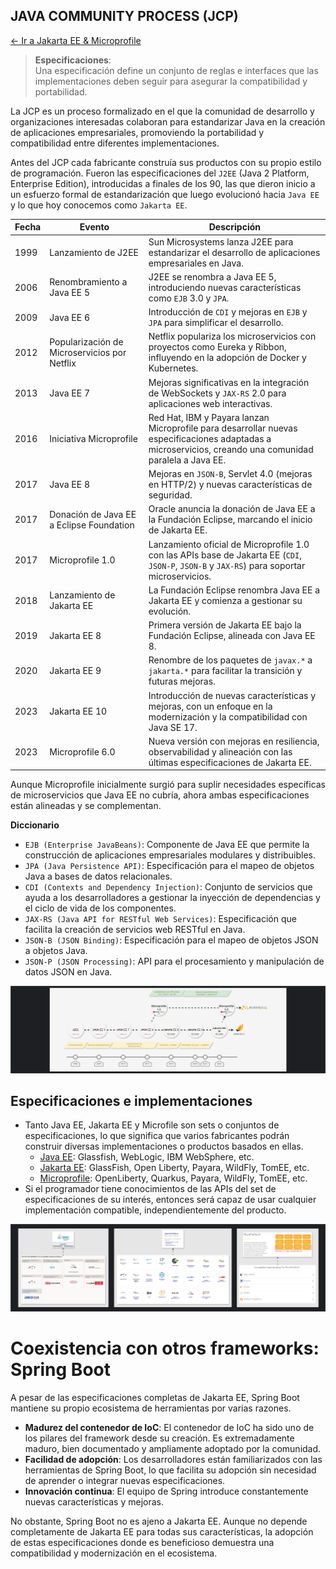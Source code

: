## JAVA COMMUNITY PROCESS (JCP)

[← Ir a Jakarta EE & Microprofile](./../README.md) <br>

> **Especificaciones**: <br>
> Una especificación define un conjunto de reglas e interfaces que las implementaciones deben seguir para asegurar la compatibilidad y portabilidad.

La JCP es un proceso formalizado en el que la comunidad de desarrollo y organizaciones interesadas colaboran para 
estandarizar Java en la creación de aplicaciones empresariales, promoviendo la portabilidad y compatibilidad entre 
diferentes implementaciones.

Antes del JCP cada fabricante construía sus productos con su propio estilo de programación. Fueron las especificaciones
del `J2EE` (Java 2 Platform, Enterprise Edition), introducidas a finales de los 90, las que dieron inicio a un esfuerzo
formal de estandarización que luego evolucionó hacia `Java EE` y lo que hoy conocemos como `Jakarta EE`.

| Fecha | Evento                                       | Descripción                                                                                                                                              |   
|-------|----------------------------------------------|----------------------------------------------------------------------------------------------------------------------------------------------------------|
| 1999  | Lanzamiento de J2EE                          | Sun Microsystems lanza J2EE para estandarizar el desarrollo de aplicaciones empresariales en Java.                                                       |
| 2006  | Renombramiento a Java EE 5                   | J2EE se renombra a Java EE 5, introduciendo nuevas características como `EJB` 3.0 y `JPA`.                                                               |
| 2009  | Java EE 6                                    | Introducción de `CDI` y mejoras en `EJB` y `JPA` para simplificar el desarrollo.                                                                         |
| 2012  | Popularización de Microservicios por Netflix | Netflix populariza los microservicios con proyectos como Eureka y Ribbon, influyendo en la adopción de Docker y Kubernetes.                              |
| 2013  | Java EE 7                                    | Mejoras significativas en la integración de WebSockets y `JAX-RS` 2.0 para aplicaciones web interactivas.                                                |
| 2016  | Iniciativa Microprofile                      | Red Hat, IBM y Payara lanzan Microprofile para desarrollar nuevas especificaciones adaptadas a microservicios, creando una comunidad paralela a Java EE. |
| 2017  | Java EE 8                                    | Mejoras en `JSON-B`, Servlet 4.0 (mejoras en HTTP/2) y nuevas características de seguridad.                                                              |
| 2017  | Donación de Java EE a Eclipse Foundation     | Oracle anuncia la donación de Java EE a la Fundación Eclipse, marcando el inicio de Jakarta EE.                                                          |
| 2017  | Microprofile 1.0                             | Lanzamiento oficial de Microprofile 1.0 con las APIs base de Jakarta EE (`CDI`, `JSON-P`, `JSON-B` y `JAX-RS`) para soportar microservicios.             |
| 2018  | Lanzamiento de Jakarta EE                    | La Fundación Eclipse renombra Java EE a Jakarta EE y comienza a gestionar su evolución.                                                                  |
| 2019  | Jakarta EE 8                                 | Primera versión de Jakarta EE bajo la Fundación Eclipse, alineada con Java EE 8.                                                                         |
| 2020  | Jakarta EE 9                                 | Renombre de los paquetes de `javax.*` a `jakarta.*` para facilitar la transición y futuras mejoras.                                                      |
| 2023  | Jakarta EE 10                                | Introducción de nuevas características y mejoras, con un enfoque en la modernización y la compatibilidad con Java SE 17.                                 |
| 2023  | Microprofile 6.0                             | Nueva versión con mejoras en resiliencia, observabilidad y alineación con las últimas especificaciones de Jakarta EE.                                    |

Aunque Microprofile inicialmente surgió para suplir necesidades específicas de microservicios que Java EE no cubría, ahora ambas especificaciones están alineadas y se complementan.

**Diccionario**
- `EJB (Enterprise JavaBeans)`: Componente de Java EE que permite la construcción de aplicaciones empresariales modulares y distribuibles.
- `JPA (Java Persistence API)`: Especificación para el mapeo de objetos Java a bases de datos relacionales.
- `CDI (Contexts and Dependency Injection)`: Conjunto de servicios que ayuda a los desarrolladores a gestionar la inyección de dependencias y el ciclo de vida de los componentes.
- `JAX-RS (Java API for RESTful Web Services)`: Especificación que facilita la creación de servicios web RESTful en Java.
- `JSON-B (JSON Binding)`: Especificación para el mapeo de objetos JSON a objetos Java.
- `JSON-P (JSON Processing)`: API para el procesamiento y manipulación de datos JSON en Java.

![Jakarta EE & Microprofile](./../images/jakartaee-microprofile.png)

## Especificaciones e implementaciones
- Tanto Java EE, Jakarta EE y Microfile son sets o conjuntos de especificaciones, lo que significa que varios fabricantes podrán construir diversas implementaciones o productos basados en ellas.
  - [Java EE](https://www.oracle.com/pe/java/technologies/java-ee-glance.html): Glassfish, WebLogic, IBM WebSphere, etc.
  - [Jakarta EE](https://jakarta.ee/specifications): GlassFish, Open Liberty, Payara, WildFly, TomEE, etc.
  - [Microprofile](https://microprofile.io/): OpenLiberty, Quarkus, Payara, WildFly, TomEE, etc.
- Si el programador tiene conocimientos de las APIs del set de especificaciones de su interés, entonces será capaz de usar cualquier implementación compatible, independientemente del producto.

![Implementaciones](./../images/specifications-impl.png)

# Coexistencia con otros frameworks: Spring Boot
A pesar de las especificaciones completas de Jakarta EE, Spring Boot mantiene su propio ecosistema de herramientas por varias razones.

- **Madurez del contenedor de IoC**: El contenedor de IoC ha sido uno de los pilares del framework desde su creación. Es extremadamente maduro, bien documentado y ampliamente adoptado por la comunidad.
- **Facilidad de adopción**: Los desarrolladores están familiarizados con las herramientas de Spring Boot, lo que facilita su adopción sin necesidad de aprender o integrar nuevas especificaciones.
- **Innovación continua**: El equipo de Spring introduce constantemente nuevas características y mejoras.

No obstante, Spring Boot no es ajeno a Jakarta EE. Aunque no depende completamente de Jakarta EE para todas sus características,
la adopción de estas especificaciones donde es beneficioso demuestra una compatibilidad y modernización en el ecosistema.